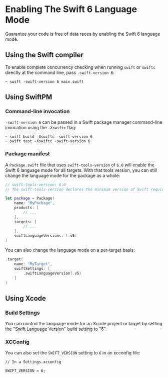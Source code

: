 # Enabling The Swift 6 Language Mode

Guarantee your code is free of data races by enabling the Swift 6 language mode.

## Using the Swift compiler

To enable complete concurrency checking when running `swift` or `swiftc`
directly at the command line, pass `-swift-version 6`:

```
~ swift -swift-version 6 main.swift
```

## Using SwiftPM

### Command-line invocation

`-swift-version 6` can be passed in a Swift package manager command-line
invocation using the `-Xswiftc` flag:

```
~ swift build -Xswiftc -swift-version 6
~ swift test -Xswiftc -swift-version 6
```

### Package manifest

A `Package.swift` file that uses `swift-tools-version` of `6.0` will enable
the Swift 6 language mode for all targets.
With that tools version, you can still change the language mode for the package
as a whole:

```swift
// swift-tools-version: 6.0
// The swift-tools-version declares the minimum version of Swift required to build this package.

let package = Package(
    name: "MyPackage",
    products: [
        // ...
    ],
    targets: [
        // ...
    ],
    swiftLanguageVersions: [.v5]
)
```

You can also change the language mode on a per-target basis:

```swift
.target(
    name: "MyTarget",
    swiftSettings: [
        .swiftLanguageVersion(.v5)
    ]
)
```

## Using Xcode

### Build Settings 

You can control the language mode for an Xcode project or target by setting
the "Swift Language Version" build setting to "6".

### XCConfig

You can also set the `SWIFT_VERSION` setting to `6` in an xcconfig file:

```
// In a Settings.xcconfig

SWIFT_VERSION = 6;
```
